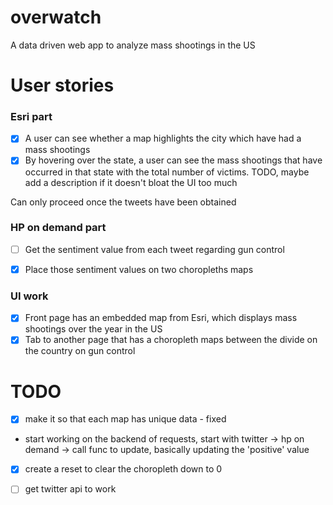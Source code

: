 # overwatch
A data driven web app to analyze mass shootings in the US

# User stories

### Esri part
* [x] A user can see whether a map highlights the city which have had a mass shootings
* [x] By hovering over the state, a user can see the mass shootings that have occurred in that state with the total number of victims.
TODO, maybe add a description if it doesn't bloat the UI too much

Can only proceed once the tweets have been obtained

### HP on demand part
* [ ] Get the sentiment value from each tweet regarding gun control
* [x] Place those sentiment values on two choropleths maps


### UI work
* [x] Front page has an embedded map from Esri, which displays mass shootings over the year in the US
* [x] Tab to another page that has a choropleth maps between the divide on the country on gun control

# TODO
* [x] make it so that each map has unique data - fixed
- start working on the backend of requests, start with twitter -> hp on demand -> call func to update, basically updating the 'positive' value

* [x] create a reset to clear the choropleth down to 0

* [ ] get twitter api to work


